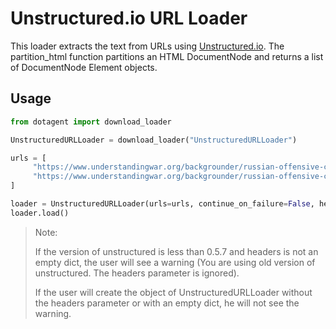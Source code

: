 # Unstructured.io URL Loader

This loader extracts the text from URLs using [Unstructured.io](https://github.com/Unstructured-IO/unstructured). The partition_html function partitions an HTML DocumentNode and returns a list
of DocumentNode Element objects.

## Usage

```python
from dotagent import download_loader

UnstructuredURLLoader = download_loader("UnstructuredURLLoader")

urls = [
     "https://www.understandingwar.org/backgrounder/russian-offensive-campaign-assessment-february-8-2023",
     "https://www.understandingwar.org/backgrounder/russian-offensive-campaign-assessment-february-9-2023",
]

loader = UnstructuredURLLoader(urls=urls, continue_on_failure=False, headers={"User-Agent": "value"})
loader.load()
```

> Note:
>
> If the version of unstructured is less than 0.5.7 and headers is not an empty dict, the user will see a warning (You are using old version of unstructured. The headers parameter is ignored).
>
> If the user will create the object of UnstructuredURLLoader without the headers parameter or with an empty dict, he will not see the warning.

